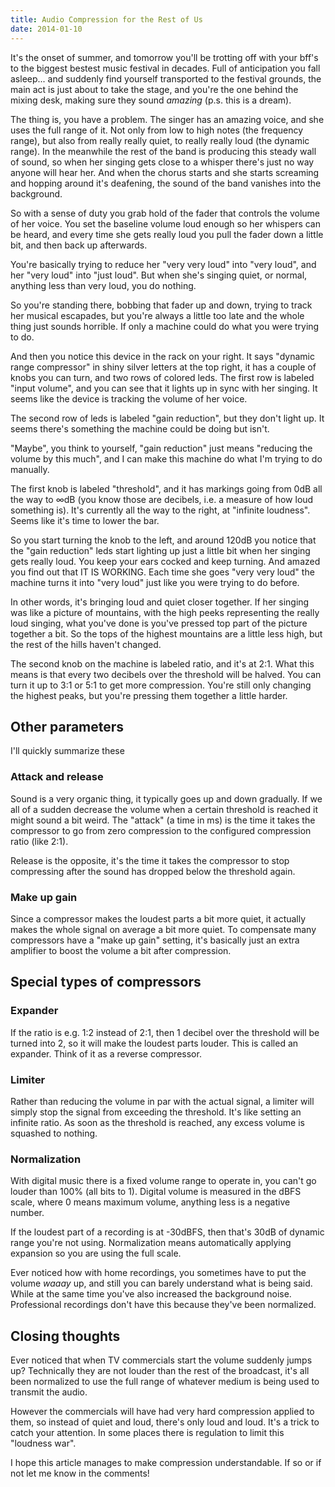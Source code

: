 ```yaml
---
title: Audio Compression for the Rest of Us
date: 2014-01-10
---
```


It's the onset of summer, and tomorrow you'll be trotting off with your bff's to the biggest bestest music festival in decades. Full of anticipation you fall asleep... and suddenly find yourself transported to the festival grounds, the main act is just about to take the stage, and you're the one behind the mixing desk, making sure they sound *amazing* (p.s. this is a dream).

The thing is, you have a problem. The singer has an amazing voice, and she uses the full range of it. Not only from low to high notes (the frequency range), but also from really really quiet, to really really loud (the dynamic range). In the meanwhile the rest of the band is producing this steady wall of sound, so when her singing gets close to a whisper there's just no way anyone will hear her. And when the chorus starts and she starts screaming and hopping around it's deafening, the sound of the band vanishes into the background.

So with a sense of duty you grab hold of the fader that controls the volume of her voice. You set the baseline volume loud enough so her whispers can be heard, and every time she gets really loud you pull the fader down a little bit, and then back up afterwards.

You're basically trying to reduce her "very very loud" into "very loud", and her "very loud" into "just loud". But when she's singing quiet, or normal, anything less than very loud, you do nothing.

So you're standing there, bobbing that fader up and down, trying to track her musical escapades, but you're always a little too late and the whole thing just sounds horrible. If only a machine could do what you were trying to do.

And then you notice this device in the rack on your right. It says "dynamic range compressor" in shiny silver letters at the top right, it has a couple of knobs you can turn, and two rows of colored leds. The first row is labeled "input volume", and you can see that it lights up in sync with her singing. It seems like the device is tracking the volume of her voice.

The second row of leds is labeled "gain reduction", but they don't light up. It seems there's something the machine could be doing but isn't.

"Maybe", you think to yourself, "gain reduction" just means "reducing the volume by this much", and I can make this machine do what I'm trying to do manually.

The first knob is labeled "threshold", and it has markings going from 0dB all the way to ∞dB (you know those are decibels, i.e. a measure of how loud something is). It's currently all the way to the right, at "infinite loudness". Seems like it's time to lower the bar.

So you start turning the knob to the left, and around 120dB you notice that the "gain reduction" leds start lighting up just a little bit when her singing gets really loud. You keep your ears cocked and keep turning. And amazed you find out that IT IS WORKING. Each time she goes "very very loud" the machine turns it into "very loud" just like you were trying to do before.

In other words, it's bringing loud and quiet closer together. If her singing was like a picture of mountains, with the high peeks representing the really loud singing, what you've done is you've pressed top part of the picture together a bit. So the tops of the highest mountains are a little less high, but the rest of the hills haven't changed.

The second knob on the machine is labeled ratio, and it's at 2:1. What this means is that every two decibels over the threshold will be halved. You can turn it up to 3:1 or 5:1 to get more compression. You're still only changing the highest peaks, but you're pressing them together a little harder.

## Other parameters

I'll quickly summarize these

### Attack and release

Sound is a very organic thing, it typically goes up and down gradually. If we all of a sudden decrease the volume when a certain threshold is reached it might sound a bit weird. The "attack" (a time in ms) is the time it takes the compressor to go from zero compression to the configured compression ratio (like 2:1).

Release is the opposite, it's the time it takes the compressor to stop compressing after the sound has dropped below the threshold again.

### Make up gain

Since a compressor makes the loudest parts a bit more quiet, it actually makes the whole signal on average a bit more quiet. To compensate many compressors have a "make up gain" setting, it's basically just an extra amplifier to boost the volume a bit after compression.

## Special types of compressors

### Expander

If the ratio is e.g. 1:2 instead of 2:1, then 1 decibel over the threshold will be turned into 2, so it will make the loudest parts louder. This is called an expander. Think of it as a reverse compressor.

### Limiter

Rather than reducing the volume in par with the actual signal, a limiter will simply stop the signal from exceeding the threshold. It's like setting an infinite ratio. As soon as the threshold is reached, any excess volume is squashed to nothing.

### Normalization

With digital music there is a fixed volume range to operate in, you can't go louder than 100% (all bits to 1). Digital volume is measured in the dBFS scale, where 0 means maximum volume, anything less is a negative number.

If the loudest part of a recording is at -30dBFS, then that's 30dB of dynamic range you're not using. Normalization means automatically applying expansion so you are using the full scale.

Ever noticed how with home recordings, you sometimes have to put the volume *waaay* up, and still you can barely understand what is being said. While at the same time you've also increased the background noise. Professional recordings don't have this because they've been normalized.

## Closing thoughts

Ever noticed that when TV commercials start the volume suddenly jumps up? Technically they are not louder than the rest of the broadcast, it's all been normalized to use the full range of whatever medium is being used to transmit the audio.

However the commercials will have had very hard compression applied to them, so instead of quiet and loud, there's only loud and loud. It's a trick to catch your attention. In some places there is regulation to limit this "loudness war".

I hope this article manages to make compression understandable. If so or if not let me know in the comments!
